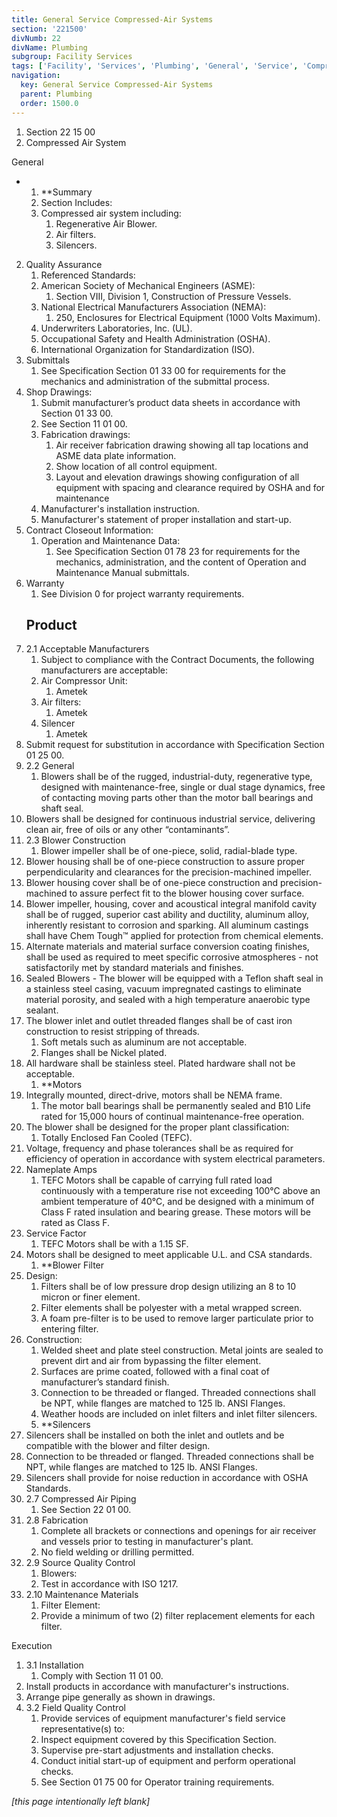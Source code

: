 ```yaml
---
title: General Service Compressed-Air Systems
section: '221500'
divNumb: 22
divName: Plumbing
subgroup: Facility Services
tags: ['Facility', 'Services', 'Plumbing', 'General', 'Service', 'Compressed-Air', 'Systems']
navigation:
  key: General Service Compressed-Air Systems
  parent: Plumbing
  order: 1500.0
---
```


   1. Section 22 15 00
   1. Compressed Air System

General

* 
	1. **Summary
   1. Section Includes:
	1. Compressed air system including:
		1. Regenerative Air Blower.
		2. Air filters.
		3. Silencers.
2. Quality Assurance
   1. Referenced Standards:
	1. American Society of Mechanical Engineers (ASME):
		1. Section VIII, Division 1, Construction of Pressure Vessels.
	2. National Electrical Manufacturers Association (NEMA):
		1. 250, Enclosures for Electrical Equipment (1000 Volts Maximum).
	3. Underwriters Laboratories, Inc. (UL).
	4. Occupational Safety and Health Administration (OSHA).
	5. International Organization for Standardization (ISO).
3. Submittals
   1. See Specification Section 01 33 00 for requirements for the mechanics and administration of the submittal process.
2. Shop Drawings:
	1. Submit manufacturer’s product data sheets in accordance with Section 01 33 00.
	2. See Section 11 01 00.
	3. Fabrication drawings:
		1. Air receiver fabrication drawing showing all tap locations and ASME data plate information.
		2. Show location of all control equipment.
		3. Layout and elevation drawings showing configuration of all equipment with spacing and clearance required by OSHA and for maintenance
	4. Manufacturer's installation instruction.
	5. Manufacturer's statement of proper installation and start-up.
3. Contract Closeout Information:
	1. Operation and Maintenance Data:
		1. See Specification Section 01 78 23 for requirements for the mechanics, administration, and the content of Operation and Maintenance Manual submittals.
4. Warranty
   1. See Division 0 for project warranty requirements.
   ## Product
1. 2.1 Acceptable Manufacturers
   1. Subject to compliance with the Contract Documents, the following manufacturers are acceptable:
	1. Air Compressor Unit:
		1. Ametek
	2. Air filters:
		1. Ametek
	3. Silencer
		1.  Ametek
2. Submit request for substitution in accordance with Specification Section 01 25 00.
1. 2.2 General
   1. Blowers shall be of the rugged, industrial-duty, regenerative type, designed with maintenance-free, single or dual stage dynamics, free of contacting moving parts other than the motor ball bearings and shaft seal.
2. Blowers shall be designed for continuous industrial service, delivering clean air, free of oils or any other “contaminants”.
1. 2.3 Blower Construction
   1. Blower impeller shall be of one-piece, solid, radial-blade type.
2. Blower housing shall be of one-piece construction to assure proper perpendicularity and clearances for the precision-machined impeller.
3. Blower housing cover shall be of one-piece construction and precision-machined to assure perfect fit to the blower housing cover surface.
4. Blower impeller, housing, cover and acoustical integral manifold cavity shall be of rugged, superior cast ability and ductility, aluminum alloy, inherently resistant to corrosion and sparking. All aluminum castings shall have Chem Tough™ applied for protection from chemical elements.
5. Alternate materials and material surface conversion coating finishes, shall be used as required to meet specific corrosive atmospheres - not satisfactorily met by standard materials and finishes.
6. Sealed Blowers - The blower will be equipped with a Teflon shaft seal in a stainless steel casing, vacuum impregnated castings to eliminate material porosity, and sealed with a high temperature anaerobic type sealant.
7. The blower inlet and outlet threaded flanges shall be of cast iron construction to resist stripping of threads.
	1. Soft metals such as aluminum are not acceptable.
	2. Flanges shall be Nickel plated.
8. All hardware shall be stainless steel. Plated hardware shall not be acceptable.
	1. **Motors
9. Integrally mounted, direct-drive, motors shall be NEMA frame.
	1. The motor ball bearings shall be permanently sealed and B10 Life rated for 15,000 hours of continual maintenance-free operation.
10. The blower shall be designed for the proper plant classification:
	1. Totally Enclosed Fan Cooled (TEFC).
11. Voltage, frequency and phase tolerances shall be as required for efficiency of operation in accordance with system electrical parameters.
12. Nameplate Amps
	1. TEFC Motors shall be capable of carrying full rated load continuously with a temperature rise not exceeding 100°C above an ambient temperature of 40°C, and be designed with a minimum of Class F rated insulation and bearing grease. These motors will be rated as Class F.
13. Service Factor
	1. TEFC Motors shall be with a 1.15 SF.
14. Motors shall be designed to meet applicable U.L. and CSA standards.
	1. **Blower Filter
15. Design:
	1. Filters shall be of low pressure drop design utilizing an 8 to 10 micron or finer element.
	2. Filter elements shall be polyester with a metal wrapped screen.
	3. A foam pre-filter is to be used to remove larger particulate prior to entering filter.
16. Construction:
	1. Welded sheet and plate steel construction. Metal joints are sealed to prevent dirt and air from bypassing the filter element.
	2. Surfaces are prime coated, followed with a final coat of manufacturer’s standard finish.
	3. Connection to be threaded or flanged. Threaded connections shall be NPT, while flanges are matched to 125 lb. ANSI Flanges.
	4. Weather hoods are included on inlet filters and inlet filter silencers.
	5. **Silencers
17. Silencers shall be installed on both the inlet and outlets and be compatible with the blower and filter design.
18. Connection to be threaded or flanged. Threaded connections shall be NPT, while flanges are matched to 125 lb. ANSI Flanges.
19. Silencers shall provide for noise reduction in accordance with OSHA Standards.
1. 2.7 Compressed Air Piping
   1. See Section 22 01 00.
1. 2.8 Fabrication
   1. Complete all brackets or connections and openings for air receiver and vessels prior to testing in manufacturer's plant.
	1. No field welding or drilling permitted.
1. 2.9 Source Quality Control
   1. Blowers:
	1. Test in accordance with ISO 1217.
1. 2.10 Maintenance Materials
   1. Filter Element:
	1. Provide a minimum of two (2) filter replacement elements for each filter.

Execution
1. 3.1 Installation
   1. Comply with Section 11 01 00.
2. Install products in accordance with manufacturer's instructions.
3. Arrange pipe generally as shown in drawings. 
1. 3.2 Field Quality Control
   1. Provide services of equipment manufacturer's field service representative(s) to:
	1. Inspect equipment covered by this Specification Section.
	2. Supervise pre-start adjustments and installation checks.
	3. Conduct initial start-up of equipment and perform operational checks.
	4. See Section 01 75 00 for Operator training requirements.

*[this page intentionally left blank]*

